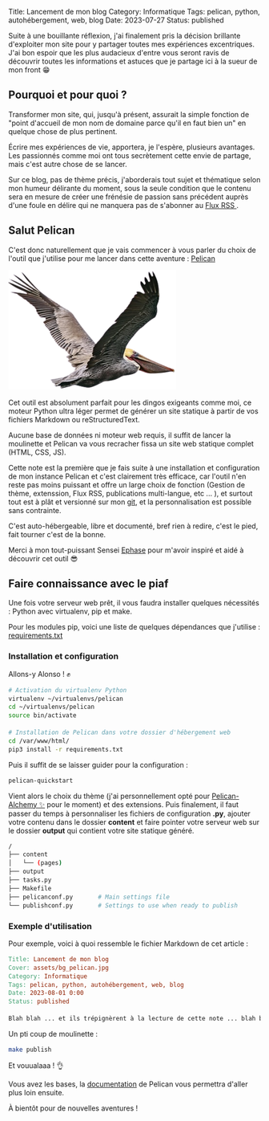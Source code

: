 Title: Lancement de mon blog
Category: Informatique
Tags: pelican, python, autohébergement, web, blog
Date: 2023-07-27
Status: published

Suite à une bouillante réflexion, j'ai finalement pris la décision brillante d'exploiter mon site pour y partager toutes mes expériences excentriques.
J'ai bon espoir que les plus audacieux d'entre vous seront ravis de découvrir toutes les informations et astuces que je partage ici à la sueur de mon front 😁

## Pourquoi et pour quoi ?

Transformer mon site, qui, jusqu'à présent, assurait la simple fonction de "point d'accueil de mon nom de domaine parce qu'il en faut bien un" en quelque chose de plus pertinent.

Écrire mes expériences de vie, apportera, je l'espère, plusieurs avantages. Les passionnés comme moi ont tous secrètement cette envie de partage, mais c'est autre chose de se lancer.

Sur ce blog, pas de thème précis, j'aborderais tout sujet et thématique selon mon humeur délirante du moment, sous la seule condition que le contenu sera en mesure de créer une frénésie de passion sans précédent auprès d'une foule en délire qui ne manquera pas de s'abonner au [Flux RSS <i class="fa fa-rss"></i>](https://heuzef.com/feeds/all.atom.xml).

## Salut Pelican

C'est donc naturellement que je vais commencer à vous parler du choix de l'outil que j'utilise pour me lancer dans cette aventure : [Pelican](https://getpelican.com)

![Pelican](../../assets/pelican.png)

Cet outil est absolument parfait pour les dingos exigeants comme moi, ce moteur Python ultra léger permet de générer un site statique à partir de vos fichiers Markdown ou reStructuredText.

Aucune base de données ni moteur web requis, il suffit de lancer la moulinette et Pelican va vous recracher fissa un site web statique complet (HTML, CSS, JS).

Cette note est la première que je fais suite à une installation et configuration de mon instance Pelican et c'est clairement très efficace, car l'outil n'en reste pas moins puissant et offre un large choix de fonction (Gestion de thème, extenssion, Flux RSS, publications multi-langue, etc ... ), et surtout tout est à plât et versionné sur mon [git](https://git.heuzef.com/heuzef/heuzef_com), et la personnalisation est possible sans contrainte.

C'est auto-hébergeable, libre et documenté, bref rien à redire, c'est le pied, fait tourner c'est de la bonne.

Merci à mon tout-puissant Sensei [Ephase](https://xieme-art.org) pour m'avoir inspiré et aidé à découvrir cet outil 😎

## Faire connaissance avec le piaf

Une fois votre serveur web prêt, il vous faudra installer quelques nécessités : Python avec virtualenv, pip et make.

Pour les modules pip, voici une liste de quelques dépendances que j'utilise : [<i class="fa fa-file"></i> requirements.txt](https://git.heuzef.com/heuzef/heuzef_com/src/branch/master/requirements.txt)

### Installation et configuration

Allons-y Alonso ! ✊

```bash
# Activation du virtualenv Python
virtualenv ~/virtualenvs/pelican
cd ~/virtualenvs/pelican
source bin/activate

# Installation de Pelican dans votre dossier d'hébergement web
cd /var/www/html/
pip3 install -r requirements.txt
```

Puis il suffit de se laisser guider pour la configuration :

```bash
pelican-quickstart
```

Vient alors le choix du thème (j'ai personnellement opté pour [Pelican-Alchemy ✨](https://github.com/nairobilug/pelican-alchemy) pour le moment) et des extensions.
Puis finalement, il faut passer du temps à personnaliser les fichiers de configuration **.py**, ajouter votre contenu dans le dossier **content** et faire pointer votre serveur web sur le dossier **output** qui contient votre site statique généré.

```bash
/
├── content
│   └── (pages)
├── output
├── tasks.py
├── Makefile
├── pelicanconf.py       # Main settings file
└── publishconf.py       # Settings to use when ready to publish
```

### Exemple d'utilisation

Pour exemple, voici à quoi ressemble le fichier Markdown de cet article :

```Makefile
Title: Lancement de mon blog
Cover: assets/bg_pelican.jpg
Category: Informatique
Tags: pelican, python, autohébergement, web, blog
Date: 2023-08-01 0:00
Status: published

Blah blah ... et ils trépignèrent à la lecture de cette note ... blah blah !
```

Un pti coup de moulinette :

```bash
make publish
```

Et vouualaaa ! 👌

Vous avez les bases, la [documentation](https://docs.getpelican.com) de Pelican vous permettra d'aller plus loin ensuite.

À bientôt pour de nouvelles aventures !
